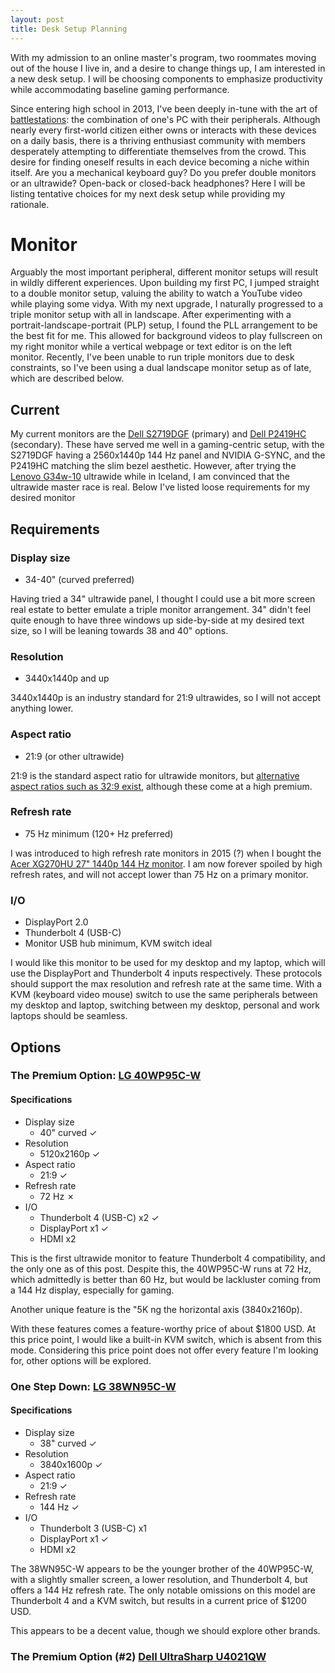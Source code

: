 ```yaml
---
layout: post
title: Desk Setup Planning
---
```


With my admission to an online master's program, two roommates moving out of the house I live in, and a desire to change things up, I am interested in a new desk setup. I will be choosing components to emphasize productivity while accommodating baseline gaming performance.

Since entering high school in 2013, I've been deeply in-tune with the art of [battlestations](https://www.reddit.com/r/battlestations/): the combination of one's PC with their peripherals. Although nearly every first-world citizen either owns or interacts with these devices on a daily basis, there is a thriving enthusiast community with members desperately attempting to differentiate themselves from the crowd. This desire for finding oneself results in each device becoming a niche within itself. Are you a mechanical keyboard guy? Do you prefer double monitors or an ultrawide? Open-back or closed-back headphones? Here I will be listing tentative choices for my next desk setup while providing my rationale. 

# Monitor

Arguably the most important peripheral, different monitor setups will result in wildly different experiences. Upon building my first PC, I jumped straight to a double monitor setup, valuing the ability to watch a YouTube video while playing some vidya. With my next upgrade, I naturally progressed to a triple monitor setup with all in landscape. After experimenting with a portrait-landscape-portrait (PLP) setup, I found the PLL arrangement to be the best fit for me. This allowed for background videos to play fullscreen on my right monitor while a vertical webpage or text editor is on the left monitor. Recently, I've been unable to run triple monitors due to desk constraints, so I've been using a dual landscape monitor setup as of late, which are described below.

## Current 

My current monitors are the [Dell S2719DGF](https://www.amazon.com/Dell-27-Inch-LED-Lit-Monitor-S2719DGF/dp/B00N2L5CXO/ref=sr_1_4?crid=1LOPMXESHQ8PL&keywords=dell+27+inch+monitor+2560+x+1440+144hz&qid=1658073513&s=electronics&sprefix=dell+27+inch+monitor+2560+x+1440+144hz%2Celectronics%2C64&sr=1-4) (primary) and [Dell P2419HC](https://www.amazon.com/Dell-P2419HC-Monitor-Full-1080P/dp/B07GBY2M8V/ref=dp_prsubs_1?pd_rd_i=B07GBY2M8V&psc=1) (secondary). These have served me well in a gaming-centric setup, with the S2719DGF having a 2560x1440p 144 Hz panel and NVIDIA G-SYNC, and the P2419HC matching the slim bezel aesthetic. However, after trying the [Lenovo G34w-10](https://www.amazon.com/Lenovo-G34w-10-34-Inch-Curved-Monitor/dp/B084R2XYM9) ultrawide while in Iceland, I am convinced that the ultrawide master race is real. Below I've listed loose requirements for my desired monitor

## Requirements

### Display size

  * 34-40" (curved preferred)

Having tried a 34" ultrawide panel, I thought I could use a bit more screen real estate to better emulate a triple monitor arrangement. 34" didn't feel quite enough to have three windows up side-by-side at my desired text size, so I will be leaning towards 38 and 40" options.
  
### Resolution

  * 3440x1440p and up

3440x1440p is an industry standard for 21:9 ultrawides, so I will not accept anything lower.

### Aspect ratio

  * 21:9 (or other ultrawide)

21:9 is the standard aspect ratio for ultrawide monitors, but [alternative aspect ratios such as 32:9 exist](https://www.amazon.com/SAMSUNG-49-inch-Odyssey-FreeSync-LC49G95TSSNXZA/dp/B088HH6LW5?th=1), although these come at a high premium.

### Refresh rate
 
  * 75 Hz minimum (120+ Hz preferred)

 I was introduced to high refresh rate monitors in 2015 (?) when I bought the [Acer XG270HU 27" 1440p 144 Hz monitor](https://www.amazon.com/Acer-XG270HU-27-inch-FREESYNC-Widescreen/dp/B00VRCLHYS). I am now forever spoiled by high refresh rates, and will not accept lower than 75 Hz on a primary monitor.

### I/O

  * DisplayPort 2.0
  * Thunderbolt 4 (USB-C)
  * Monitor USB hub minimum, KVM switch ideal

I would like this monitor to be used for my desktop and my laptop, which will use the DisplayPort and Thunderbolt 4 inputs respectively. These protocols should support the max resolution and refresh rate at the same time. With a KVM (keyboard video mouse) switch to use the same peripherals between my desktop and laptop, switching between my desktop, personal and work laptops should be seamless.

## Options

### The Premium Option: [LG 40WP95C-W](https://www.amazon.com/LG-40WP95C-W-UltraWide-Thunderbolt-Borderless/dp/B09P1VLCQ4)

#### Specifications

* Display size
  * 40" curved &check;
* Resolution
  * 5120x2160p &check;
* Aspect ratio
  * 21:9 &check;
* Refresh rate 
  * 72 Hz &#x2717;
* I/O
  * Thunderbolt 4 (USB-C) x2 &check;
  * DisplayPort x1 &check;
  * HDMI x2

This is the first ultrawide monitor to feature Thunderbolt 4 compatibility, and the only one as of this post. Despite this, the 40WP95C-W runs at 72 Hz, which admittedly is better than 60 Hz, but would be lackluster coming from a 144 Hz display, especially for gaming.

Another unique feature is the "5K ng the horizontal axis (3840x2160p).

With these features comes a feature-worthy price of about $1800 USD. At this price point, I would like a built-in KVM switch, which is absent from this mode. Considering this price point does not offer every feature I'm looking for, other options will be explored.
  
### One Step Down: [LG 38WN95C-W](https://www.amazon.com/dp/B0892MHG9H?tag=amazondn01-20)

#### Specifications

* Display size
  * 38" curved &check;
* Resolution
  * 3840x1600p &check;
* Aspect ratio
  * 21:9 &check;
* Refresh rate 
  * 144 Hz &check;
* I/O
  * Thunderbolt 3 (USB-C) x1
  * DisplayPort x1 &check;
  * HDMI x2

The 38WN95C-W appears to be the younger brother of the 40WP95C-W, with a slightly smaller screen, a lower resolution, and Thunderbolt 4, but offers a 144 Hz refresh rate. The only notable omissions on this model are Thunderbolt 4 and a KVM switch, but results in a current price of $1200 USD.

This appears to be a decent value, though we should explore other brands.

### The Premium Option (#2) [Dell UltraSharp U4021QW](https://www.amazon.com/Dell-U4021QW-UltraSharp-40-inch-Monitor/dp/B091BJ4CKX)